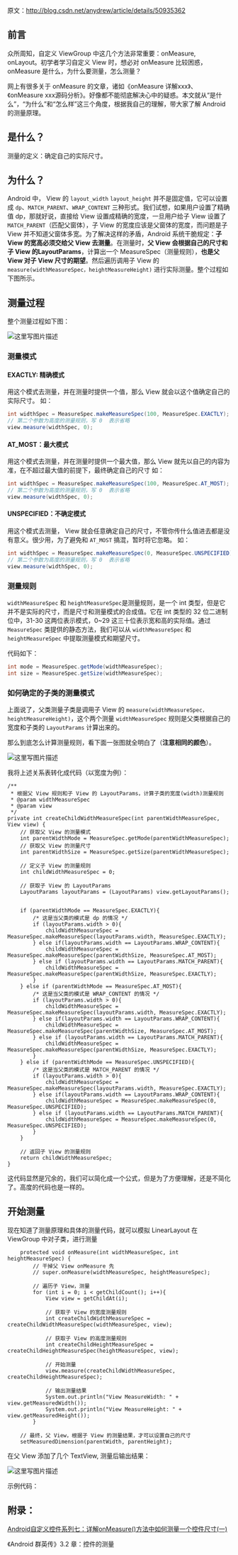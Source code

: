 原文：http://blog.csdn.net/anydrew/article/details/50935362

## 前言

众所周知，自定义 ViewGroup 中这几个方法非常重要：onMeasure, onLayout。初学者学习自定义 View 时，想必对 onMeasure 比较困惑，onMeasure 是什么，为什么要测量，怎么测量？

网上有很多关于 onMeasure 的文章，诸如《onMeasure 详解xxx》、《onMeasure xxx源码分析》。好像都不能彻底解决心中的疑惑。本文就从“是什么”，“为什么”和“怎么样”这三个角度，根据我自己的理解，带大家了解 Android 的测量原理。

## 是什么？

测量的定义：确定自己的实际尺寸。

## 为什么？

Android 中， View 的 `layout_width` `layout_height` 并不是固定值，它可以设置成 `dp`、`MATCH_PARENT`、`WRAP_CONTENT` 三种形式。我们试想，如果用户设置了精确值 dp，那就好说，直接给 View 设置成精确的宽度，一旦用户给子 View 设置了 `MATCH_PARENT`（匹配父窗体），子 View 的宽度应该是父窗体的宽度，而问题是子 View 并不知道父窗体多宽。为了解决这样的矛盾，Android 系统干脆规定：**子 View 的宽高必须交给父 View 去测量**。在测量时，**父 View 会根据自己的尺寸和子 View 的LayoutParams**，计算出一个 MeasureSpec（测量规则），**也是父 View 对子 View 尺寸的期望**。然后遍历调用子 View 的`measure(widthMeasureSpec，heightMeasureHeight)`  进行实际测量。整个过程如下图所示。

## 测量过程

整个测量过程如下图：

![这里写图片描述](http://img.blog.csdn.net/20160320110934311)

### 测量模式

#### EXACTLY: 精确模式

用这个模式去测量，并在测量时提供一个值，那么 View 就会以这个值确定自己的实际尺寸。
	如：

```java
int widthSpec = MeasureSpec.makeMeasureSpec(100, MeasureSpec.EXACTLY);
// 第二个参数为高度的测量规则，写 0  表示省略
view.measure(widthSpec, 0); 
```

#### AT_MOST：最大模式

用这个模式去测量，并在测量时提供一个最大值，那么 View 就先以自己的内容为准，在不超过最大值的前提下，最终确定自己的尺寸
	如：
```java
int widthSpec = MeasureSpec.makeMeasureSpec(100, MeasureSpec.AT_MOST);
// 第二个参数为高度的测量规则，写 0  表示省略
view.measure(widthSpec, 0); 
```

#### UNSPECIFIED：不确定模式

用这个模式去测量， View 就会任意确定自己的尺寸，不管你传什么值进去都是没有意义。很少用，为了避免和 `AT_MOST` 搞混，暂时将它忽略。
	如：

```java
int widthSpec = MeasureSpec.makeMeasureSpec(0, MeasureSpec.UNSPECIFIED);
// 第二个参数为高度的测量规则，写 0  表示省略
view.measure(widthSpec, 0); 
```

### 测量规则

`widthMeasureSpec` 和 `heightMeasureSpec`是测量规则，是一个 int 类型，但是它并不是实际的尺寸，而是尺寸和测量模式的合成值。它在 int 类型的 32 位二进制位中，31-30 这两位表示模式，0~29 这三十位表示宽和高的实际值。通过 `MeasureSpec` 类提供的静态方法，我们可以从 `widthMeasureSpec` 和 `heightMeasureSpec` 中提取测量模式和期望尺寸。

代码如下：

```java
int mode = MeasureSpec.getMode(widthMeasureSpec);
int size = MeasureSpec.getSize(widthMeasureSpec);
```

### 如何确定的子类的测量模式

上面说了，父类测量子类是调用子 View 的 `measure(widthMeasureSpec，heightMeasureHeight)`，这个两个测量 `widthMeasureSpec` 规则是父类根据自己的宽度和子类的 `LayoutParams` 计算出来的。

那么到底怎么计算测量规则，看下面一张图就全明白了（**注意相同的颜色**）。

![这里写图片描述](http://img.blog.csdn.net/20160320102042457)


我将上述关系表转化成代码（以宽度为例）：

```
/**
 * 根据父 View 规则和子 View 的 LayoutParams，计算子类的宽度(width)测量规则
 * @param widthMeasureSpec
 * @param view
 */
private int createChildWidthMeasureSpec(int parentWidthMeasureSpec, View view) {
	// 获取父 View 的测量模式
	int parentWidthMode = MeasureSpec.getMode(parentWidthMeasureSpec);
	// 获取父 View 的测量尺寸
	int parentWidthSize = MeasureSpec.getSize(parentWidthMeasureSpec);
	
	// 定义子 View 的测量规则
	int childWidthMeasureSpec = 0;
	
	// 获取子 View 的 LayoutParams
	LayoutParams layoutParams = (LayoutParams) view.getLayoutParams();
	
	
	if (parentWidthMode == MeasureSpec.EXACTLY){
		/* 这是当父类的模式是 dp 的情况 */
		if (layoutParams.width > 0){
			childWidthMeasureSpec = MeasureSpec.makeMeasureSpec(layoutParams.width, MeasureSpec.EXACTLY);
		} else if(layoutParams.width == LayoutParams.WRAP_CONTENT){
			childWidthMeasureSpec = MeasureSpec.makeMeasureSpec(parentWidthSize, MeasureSpec.AT_MOST);
		} else if (layoutParams.width == LayoutParams.MATCH_PARENT){
			childWidthMeasureSpec = MeasureSpec.makeMeasureSpec(parentWidthSize, MeasureSpec.EXACTLY);
		}
	} else if (parentWidthMode == MeasureSpec.AT_MOST){
		/* 这是当父类的模式是 WRAP_CONTENT 的情况 */
		if (layoutParams.width > 0){
			childWidthMeasureSpec = MeasureSpec.makeMeasureSpec(layoutParams.width, MeasureSpec.EXACTLY);
		} else if(layoutParams.width == LayoutParams.WRAP_CONTENT){
			childWidthMeasureSpec = MeasureSpec.makeMeasureSpec(parentWidthSize, MeasureSpec.AT_MOST);
		} else if (layoutParams.width == LayoutParams.MATCH_PARENT){
			childWidthMeasureSpec = MeasureSpec.makeMeasureSpec(parentWidthSize, MeasureSpec.EXACTLY);
		}
	} else if (parentWidthMode == MeasureSpec.UNSPECIFIED){
		/* 这是当父类的模式是 MATCH_PARENT 的情况 */
		if (layoutParams.width > 0){
			childWidthMeasureSpec = MeasureSpec.makeMeasureSpec(layoutParams.width, MeasureSpec.EXACTLY);
		} else if(layoutParams.width == LayoutParams.WRAP_CONTENT){
			childWidthMeasureSpec = MeasureSpec.makeMeasureSpec(0, MeasureSpec.UNSPECIFIED);
		} else if (layoutParams.width == LayoutParams.MATCH_PARENT){
			childWidthMeasureSpec = MeasureSpec.makeMeasureSpec(0, MeasureSpec.UNSPECIFIED);
		}
	}
	
	// 返回子 View 的测量规则
	return childWidthMeasureSpec;
}

```

这代码显然是冗余的，我们可以简化成一个公式，但是为了方便理解，还是不简化了。高度的代码也是一样的。

## 开始测量

现在知道了测量原理和具体的测量代码，就可以模拟 LinearLayout 在 ViewGroup 中对子类，进行测量

```
	protected void onMeasure(int widthMeasureSpec, int heightMeasureSpec) {
		// 干掉父 View onMeasure 先
		// super.onMeasure(widthMeasureSpec, heightMeasureSpec);
		
		// 遍历子 View，测量
		for (int i = 0; i < getChildCount(); i++){
			View view = getChildAt(i);
			
			// 获取子 View 的宽度测量规则
			int createChildWidthMeasureSpec = createChildWidthMeasureSpec(widthMeasureSpec, view);

			// 获取子 View 的高度测量规则
			int createChildHeightMeasureSpec = createChildHeightMeasureSpec(heightMeasureSpec, view);
			
			// 开始测量
			view.measure(createChildWidthMeasureSpec, createChildHeightMeasureSpec);
			
			// 输出测量结果
			System.out.println("View MeasureWidth: " + view.getMeasuredWidth());
			System.out.println("View MeasureHeight: " + view.getMeasuredHeight());
		}

	// 最终，父 View，根据子 View 的测量结果，才可以设置自己的尺寸
	setMeasuredDimension(parentWidth, parentHeight);
```

在父 View 添加了几个 TextView, 测量后输出结果：

![这里写图片描述](http://img.blog.csdn.net/20160320113738411)


示例代码：

## 附录：

[Android自定义控件系列七：详解onMeasure()方法中如何测量一个控件尺寸(一)](http://blog.csdn.net/cyp331203/article/details/45027641) 

《Android 群英传》3.2 章：控件的测量



